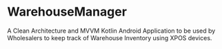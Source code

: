 # WarehouseManager

A Clean Architecture and MVVM Kotlin Android Application to be used by Wholesalers to keep track of Warehouse Inventory using XPOS devices. 
